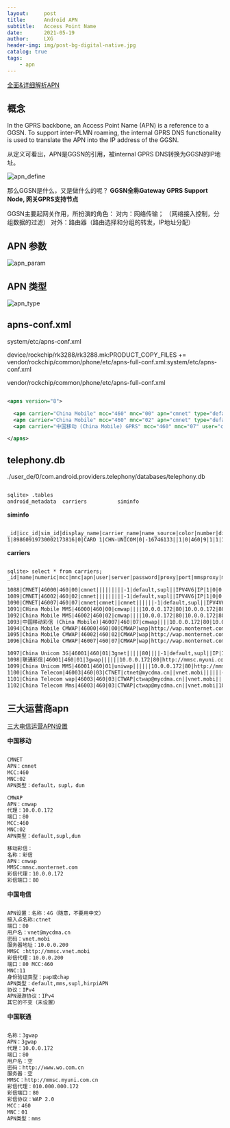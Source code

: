 ```yaml
---
layout:     post
title:      Android APN
subtitle:   Access Point Name
date:       2021-05-19
author:     LXG
header-img: img/post-bg-digital-native.jpg
catalog: true
tags:
    - apn
---
```


[全面&详细解析APN](https://blog.csdn.net/GentelmanTsao/article/details/103234535)

## 概念

In the GPRS backbone, an Access Point Name (APN) is a reference to a GGSN. To support inter-PLMN roaming, the internal GPRS DNS functionality is used to translate the APN into the IP address of the GGSN.

从定义可看出，APN是GGSN的引用，被internal GPRS DNS转换为GGSN的IP地址。

![apn_define](/images/apn/apn_define.png)

那么GGSN是什么，又是做什么的呢？
**GGSN全称Gateway GPRS Support Node, 网关GPRS支持节点**

GGSN主要起网关作用，所扮演的角色：
对内：网络传输； （网络接入控制，分组数据的过滤）
对外：路由器（路由选择和分组的转发，IP地址分配）

## APN 参数

![apn_param](/images/apn/apn_param.png)

## APN 类型

![apn_type](/images/apn/apn_type.png)

## apns-conf.xml

system/etc/apns-conf.xml

device/rockchip/rk3288/rk3288.mk:PRODUCT_COPY_FILES += vendor/rockchip/common/phone/etc/apns-full-conf.xml:system/etc/apns-conf.xml

vendor/rockchip/common/phone/etc/apns-full-conf.xml

```xml

<apns version="8">

  <apn carrier="China Mobile" mcc="460" mnc="00" apn="cmnet" type="default,supl" />
  <apn carrier="China Mobile" mcc="460" mnc="02" apn="cmnet" type="default,supl" />
  <apn carrier="中国移动 (China Mobile) GPRS" mcc="460" mnc="07" user="cmnet" password="cmnet" apn="cmnet" type="default,supl" />

</apns>

```

## telephony.db

./user_de/0/com.android.providers.telephony/databases/telephony.db

```txt

sqlite> .tables
android_metadata  carriers          siminfo 

```

**siminfo**

```txt

_id|icc_id|sim_id|display_name|carrier_name|name_source|color|number|display_number_format|data_roaming|mcc|mnc|enable_cmas_extreme_threat_alerts|enable_cmas_severe_threat_alerts|enable_cmas_amber_alerts|enable_emergency_alerts|alert_sound_duration|alert_reminder_interval|enable_alert_vibrate|enable_alert_speech|enable_etws_test_alerts|enable_channel_50_alerts|enable_cmas_test_alerts|show_cmas_opt_out_dialog
1|89860919730002173816|0|CARD 1|CHN-UNICOM|0|-16746133||1|0|460|9|1|1|1|1|4|0|1|1|0|1|0|1

```

**carriers**

```txt

sqlite> select * from carriers;
_id|name|numeric|mcc|mnc|apn|user|server|password|proxy|port|mmsproxy|mmsport|mmsc|authtype|type|current|protocol|roaming_protocol|carrier_enabled|bearer|bearer_bitmask|mvno_type|mvno_match_data|sub_id|profile_id|modem_cognitive|max_conns|wait_time|max_conns_time|mtu|edited|user_visible

1088|CMNET|46000|460|00|cmnet|||||||||-1|default,supl||IPV4V6|IP|1|0|0|||-1|0|0|0|0|0|0|0|1
1089|CMNET|46002|460|02|cmnet|||||||||-1|default,supl||IPV4V6|IP|1|0|0|||-1|0|0|0|0|0|0|0|1
1090|CMNET|46007|460|07|cmnet|cmnet||cmnet||||||-1|default,supl||IPV4V6|IP|1|0|0|||-1|0|0|0|0|0|0|0|1
1091|CHina Mobile MMS|46000|460|00|cmwap||||10.0.0.172|80|10.0.0.172|80|http://mmsc.monternet.com|-1|mms||IP|IP|1|0|0|||-1|0|0|0|0|0|0|0|1
1092|China Mobile MMS|46002|460|02|cmwap||||10.0.0.172|80|10.0.0.172|80|http://mmsc.monternet.com|-1|mms||IP|IP|1|0|0|||-1|0|0|0|0|0|0|0|1
1093|中国移动彩信 (China Mobile)|46007|460|07|cmwap||||10.0.0.172|80|10.0.0.172|80|http://mmsc.monternet.com|-1|mms||IP|IP|1|0|0|||-1|0|0|0|0|0|0|0|1
1094|China Mobile CMWAP|46000|460|00|CMWAP|wap|http://wap.monternet.com|wap|10.0.0.172|80|10.0.0.172|80|http://mmsc.monternet.com|-1|default||IP|IP|1|0|0|||-1|0|0|0|0|0|0|0|1
1095|China Mobile CMWAP|46002|460|02|CMWAP|wap|http://wap.monternet.com|wap|10.0.0.172|80|10.0.0.172|80|http://mmsc.monternet.com|-1|default||IP|IP|1|0|0|||-1|0|0|0|0|0|0|0|1
1096|China Mobile CMWAP|46007|460|07|CMWAP|wap|http://wap.monternet.com|wap|10.0.0.172|80|10.0.0.172|80|http://mmsc.monternet.com|-1|default||IP|IP|1|0|0|||-1|0|0|0|0|0|0|0|1

1097|China Unicom 3G|46001|460|01|3gnet|||||80||||-1|default,supl||IP|IP|1|0|0|||-1|0|0|0|0|0|0|0|1
1098|联通彩信|46001|460|01|3gwap||||||10.0.0.172|80|http://mmsc.myuni.com.cn|-1|mms||IP|IP|1|0|0|||-1|0|0|0|0|0|0|0|1
1099|China Unicom MMS|46001|460|01|uniwap||||||10.0.0.172|80|http://mmsc.myuni.com.cn|-1|mms||IP|IP|1|0|0|||-1|0|0|0|0|0|0|0|1
1100|China Telecom|46003|460|03|CTNET|ctnet@mycdma.cn||vnet.mobi||||||-1|default||IP|IP|1|0|0|||-1|0|0|0|0|0|0|0|1
1101|China Telecom wap|46003|460|03|CTWAP|ctwap@mycdma.cn||vnet.mobi|||10.0.0.200|80|http://mmsc.vnet.mobi|-1|default||IP|IP|1|0|0|||-1|0|0|0|0|0|0|0|1
1102|China Telecom Mms|46003|460|03|CTWAP|ctwap@mycdma.cn||vnet.mobi|10.0.0.200|80|10.0.0.200|80|http://mmsc.vnet.mobi|-1|mms||IP|IP|1|0|0|||-1|0|0|0|0|0|0|0|1

```

## 三大运营商apn

[三大电信运营APN设置](https://www.jianshu.com/p/8af304a15892)

**中国移动**

```txt

CMNET
APN：cmnet
MCC:460
MNC:02
APN类型：default，supl，dun

CMWAP
APN：cmwap
代理：10.0.0.172
端口：80
MCC:460
MNC:02
APN类型：default,supl,dun

移动彩信：
名称：彩信
APN：cmwap
MMSC:mmsc.monternet.com
彩信代理：10.0.0.172
彩信端口：80

```

**中国电信**

```txt

APN设置：名称：4G（随意，不要用中文）
接入点名称:ctnet
端口：80
用户名：vnet@mycdma.cn
密码：vnet.mobi
服务器地址：10.0.0.200
MMSC :http://mmsc.vnet.mobi
彩信代理：10.0.0.200
端口：80 MCC:460
MNC:11
身份验证类型：pap或chap
APN类型：default,mms,supl,hirpiAPN
协议：IPv4
APN漫游协议：IPv4
其它的不变（未设置）

```

**中国联通**

```txt

名称：3gwap
APN：3gwap
代理：10.0.0.172
端口：80
用户名：空
密码：http://www.wo.com.cn
服务器：空
MMSC：http://mmsc.myuni.com.cn
彩信代理：010.000.000.172
彩信端口：80
彩信协议：WAP 2.0
MCC：460
MNC：01
APN类型：mms

```




